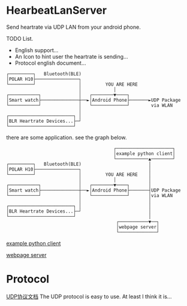 # HearbeatLanServer

Send heartrate via UDP LAN from your android phone.

TODO List.

- English support...
- An Icon to hint user the heartrate is sending...
- Protocol english document...

```
┌─────────┐   Bluetooth(BLE)
│POLAR H10├────────────────┐
└─────────┘                │         YOU ARE HERE
                           │            │
┌───────────┐              │   ┌────────▼────┐
│Smart watch├──────────────┼──►│Android Phone├───────►UDP Package
└───────────┘              │   └─────────────┘        via WLAN
                           │
┌────────────────────────┐ │
│BLR Heartrate Devices...├─┘
└────────────────────────┘
```

there are some application. see the graph below.


```
                                        ┌─────────────────────┐
                                        │example python client│
                                        └────────────▲────────┘
┌─────────┐   Bluetooth(BLE)                         │
│POLAR H10├────────────────┐                         │
└─────────┘                │         YOU ARE HERE    │
                           │            │            │
┌───────────┐              │   ┌────────▼────┐       │
│Smart watch├──────────────┼──►│Android Phone├───────┤UDP Package
└───────────┘              │   └─────────────┘       │via WLAN
                           │                         │
┌────────────────────────┐ │                         │
│BLR Heartrate Devices...├─┘                         │
└────────────────────────┘                           │
                                         ┌───────────▼──┐
                                         │webpage server│
                                         └──────────────┘
```
[example python client](script/client_example.py)


[webpage server](#)

# Protocol

[UDP协议文档](./script/Readme.md)
The UDP protocol is easy to use. At least I think it is...